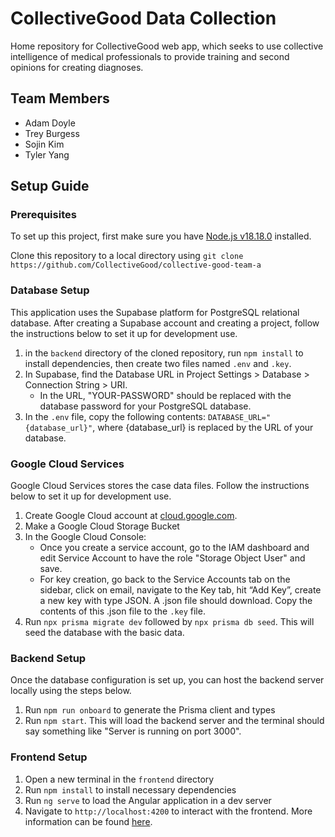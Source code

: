 # CollectiveGood Data Collection

Home repository for CollectiveGood web app, which seeks to use collective intelligence of medical professionals to provide training and second opinions for creating diagnoses.

## Team Members

- Adam Doyle
- Trey Burgess
- Sojin Kim
- Tyler Yang

## Setup Guide

### Prerequisites

To set up this project, first make sure you have [Node.js v18.18.0](https://nodejs.org/en/download) installed.

Clone this repository to a local directory using `git
clone https://github.com/CollectiveGood/collective-good-team-a`

### Database Setup

This application uses the Supabase platform for PostgreSQL relational database. After creating a Supabase account and creating a project, follow the instructions below to set it up for development use.

1. in the `backend` directory of the cloned repository, run `npm install` to install dependencies, then create two files named `.env` and `.key`.
3. In Supabase, find the Database URL in Project Settings > Database > Connection String > URI.
   - In the URL, "YOUR-PASSWORD" should be replaced with the database password for your PostgreSQL database.
4. In the `.env` file, copy the following contents: `DATABASE_URL="{database_url}"`, where {database_url} is replaced by the URL of your database. 

### Google Cloud Services

Google Cloud Services stores the case data files. Follow the instructions below to set it up for development use.
1. Create Google Cloud account at [cloud.google.com](https://cloud.google.com).
2. Make a Google Cloud Storage Bucket
3. In the Google Cloud Console:
      - Once you create a service account, go to the IAM dashboard and edit Service Account to have the role "Storage Object User" and save.
   - For key creation, go back to the Service Accounts tab on the sidebar, click on email, navigate to the Key tab, hit “Add Key”, create a new key with type JSON. A .json file should download. Copy the contents of this .json file to the `.key` file.
4. Run `npx prisma migrate dev` followed by `npx prisma db seed`. This will seed the database with the basic data.

### Backend Setup

Once the database configuration is set up, you can host the backend server locally using the steps below. 

1. Run `npm run onboard` to generate the Prisma client and types
2. Run `npm start`. This will load the backend server and the terminal should say something like "Server is running on port 3000".

### Frontend Setup

1. Open a new terminal in the `frontend` directory
2. Run `npm install` to install necessary dependencies
3. Run `ng serve` to load the Angular application in a dev server
4. Navigate to `http://localhost:4200` to interact with the frontend. More information can be found [here](/frontend/README.md).
